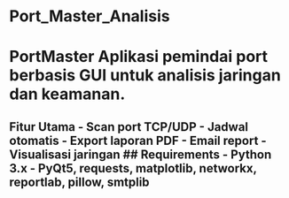 # Port_Master_Analisis
# PortMaster  Aplikasi pemindai port berbasis GUI untuk analisis jaringan dan keamanan. 
## Fitur Utama - Scan port TCP/UDP - Jadwal otomatis - Export laporan PDF - Email report - Visualisasi jaringan  ## Requirements - Python 3.x - PyQt5, requests, matplotlib, networkx, reportlab, pillow, smtplib
